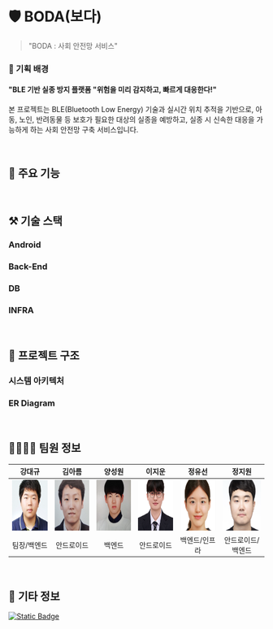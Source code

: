 # 🛡️ BODA(보다)

> "BODA : 사회 안전망 서비스"
>

### 🎁 기획 배경

#### "BLE 기반 실종 방지 플랫폼 "위험을 미리 감지하고, 빠르게 대응한다!"

본 프로젝트는 BLE(Bluetooth Low Energy) 기술과 실시간 위치 추적을 기반으로, 아동, 노인, 반려동물 등 보호가 필요한 대상의 실종을 예방하고, 실종 시 신속한 대응을 가능하게 하는 사회 안전망 구축 서비스입니다.

&nbsp;

## 📒 주요 기능

&nbsp;

## ⚒ 기술 스택

### Android

### Back-End

### DB

### INFRA

&nbsp;

## 📂 프로젝트 구조
### 시스템 아키텍처

### ER Diagram

&nbsp;

## 👨‍👩‍👧‍👦 팀원 정보
<div align="center">

|                                                                      강대규                                                                      |                                                                    김아름                                                                     |                                                                       양성원                                                                       |                                                                         이지운                                                                         |                                                                    정유선                                                                    |                                                                       정지원                                                                       |
|:---------------------------------------------------------------------------------------------------------------------------------------------:|:------------------------------------------------------------------------------------------------------------------------------------------:|:-----------------------------------------------------------------------------------------------------------------------------------------------:|:---------------------------------------------------------------------------------------------------------------------------------------------------:|:-----------------------------------------------------------------------------------------------------------------------------------------:|:-----------------------------------------------------------------------------------------------------------------------------------------------:|
| <a href=""> <img src="/images/강대규.png" width="100px" height="100px"> </a> | <a href=""> <img src="/images/김아름.png" width="100px" height="100px"> </a> | <a href=""> <img src="/images/양성원.png" width="100px" height="100px"> </a> | <a href=""> <img src="/images/이지운.png" width="100px" height="100px"> </a> | <a href=""> <img src="/images/정유선.png" width="100px" height="100px"> </a> | <a href=""> <img src="/images/정지원.png" width="100px" height="100px"> </a> |
|팀장/백엔드|안드로이드|백엔드|안드로이드|백엔드/인프라|안드로이드/백엔드|                                                                

</div>

&nbsp;

## 📌 기타 정보
<a href="https://fragrant-coin-063.notion.site/GIVU-77l-77l-1a4d34987249804a9addf9f4c331b604">
  <img alt="Static Badge" src="https://img.shields.io/badge/Notion-%25252523000000.svg?style=flat&logo=notion&logoColor=white&labelColor=black&color=black&link=https%3A%2F%2Ffragrant-coin-063.notion.site%2FGIVU-77l-77l-1a4d34987249804a9addf9f4c331b604">
</a>
